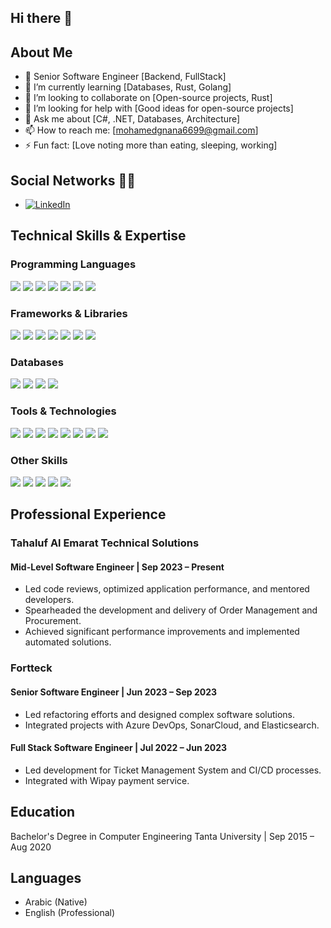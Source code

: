 ## Hi there 👋

## About Me

- 💼 Senior Software Engineer [Backend, FullStack]
- 🌱 I’m currently learning [Databases, Rust, Golang]
- 👯 I’m looking to collaborate on [Open-source projects, Rust]
- 🤔 I’m looking for help with [Good ideas for open-source projects]
- 💬 Ask me about [C#, .NET, Databases, Architecture]
- 📫 How to reach me: [mohamedgnana6699@gmail.com]
- ⚡ Fun fact: [Love noting more than eating, sleeping, working]

## Social Networks 👨‍🦲

- [![LinkedIn](https://img.shields.io/badge/-LinkedIn-0A66C2?style=flat&logo=linkedin&link=https://www.linkedin.com/in/mohamedgnana/)](https://www.linkedin.com/in/mohamedgnana/) 

## Technical Skills & Expertise

### Programming Languages
[![](https://img.shields.io/badge/C%23-239120?style=for-the-badge&logo=c-sharp&logoColor=white)](https://github.com/Mohamed-Gnana)
[![](https://img.shields.io/badge/JavaScript-323330?style=for-the-badge&logo=javascript&logoColor=F7DF1E)](https://github.com/Mohamed-Gnana)
[![](https://img.shields.io/badge/TypeScript-007ACC?style=for-the-badge&logo=typescript&logoColor=white)](https://github.com/Mohamed-Gnana)
[![](https://img.shields.io/badge/Python-3776AB?style=for-the-badge&logo=python&logoColor=white)](https://github.com/Mohamed-Gnana)
[![](https://img.shields.io/badge/PHP-777BB4?style=for-the-badge&logo=php&logoColor=white)](https://github.com/Mohamed-Gnana)
[![](https://img.shields.io/badge/Golang-00ADD8?style=for-the-badge&logo=go&logoColor=white)](https://github.com/Mohamed-Gnana)
[![](https://img.shields.io/badge/Rust-000000?style=for-the-badge&logo=rust&logoColor=white)](https://github.com/Mohamed-Gnana)

### Frameworks & Libraries
[![](https://img.shields.io/badge/.NET_Core-512BD4?style=for-the-badge&logo=.net&logoColor=white)](https://github.com/Mohamed-Gnana)
[![](https://img.shields.io/badge/ASP.NET-512BD4?style=for-the-badge&logo=.net&logoColor=white)](https://github.com/Mohamed-Gnana)
[![](https://img.shields.io/badge/Entity_Framework-512BD4?style=for-the-badge&logo=.net&logoColor=white)](https://github.com/Mohamed-Gnana)
[![](https://img.shields.io/badge/Node.js-339933?style=for-the-badge&logo=node.js&logoColor=white)](https://github.com/Mohamed-Gnana)
[![](https://img.shields.io/badge/Angular-DD0031?style=for-the-badge&logo=angular&logoColor=white)](https://github.com/Mohamed-Gnana)
[![](https://img.shields.io/badge/React-61DAFB?style=for-the-badge&logo=react&logoColor=white)](https://github.com/Mohamed-Gnana)
[![](https://img.shields.io/badge/Flask-000000?style=for-the-badge&logo=flask&logoColor=white)](https://github.com/Mohamed-Gnana)

### Databases
[![](https://img.shields.io/badge/SQL_Server-CC2927?style=for-the-badge&logo=microsoft-sql-server&logoColor=white)](https://github.com/Mohamed-Gnana)
[![](https://img.shields.io/badge/PostgreSQL-316192?style=for-the-badge&logo=postgresql&logoColor=white)](https://github.com/Mohamed-Gnana)
[![](https://img.shields.io/badge/MongoDB-4EA94B?style=for-the-badge&logo=mongodb&logoColor=white)](https://github.com/Mohamed-Gnana)
[![](https://img.shields.io/badge/Redis-DC382D?style=for-the-badge&logo=redis&logoColor=white)](https://github.com/Mohamed-Gnana)

### Tools & Technologies
[![](https://img.shields.io/badge/REST_API-5C2D91?style=for-the-badge)](https://github.com/Mohamed-Gnana)
[![](https://img.shields.io/badge/gRPC-000000?style=for-the-badge&logo=grpc&logoColor=white)](https://github.com/Mohamed-Gnana)
[![](https://img.shields.io/badge/Design_Patterns-FFA500?style=for-the-badge)](https://github.com/Mohamed-Gnana)
[![](https://img.shields.io/badge/Unit_Testing-00BFFF?style=for-the-badge)](https://github.com/Mohamed-Gnana)
[![](https://img.shields.io/badge/Git-F05032?style=for-the-badge&logo=git&logoColor=white)](https://github.com/Mohamed-Gnana)
[![](https://img.shields.io/badge/Azure-0089D6?style=for-the-badge&logo=microsoft-azure&logoColor=white)](https://github.com/Mohamed-Gnana)
[![](https://img.shields.io/badge/Docker-2496ED?style=for-the-badge&logo=docker&logoColor=white)](https://github.com/Mohamed-Gnana)
[![](https://img.shields.io/badge/RabbitMQ-FF6600?style=for-the-badge&logo=rabbitmq&logoColor=white)](https://github.com/Mohamed-Gnana)

### Other Skills
[![](https://img.shields.io/badge/Teaching-008000?style=for-the-badge)](https://github.com/Mohamed-Gnana)
[![](https://img.shields.io/badge/Mentoring-FFD700?style=for-the-badge)](https://github.com/Mohamed-Gnana)
[![](https://img.shields.io/badge/Analytical_Skills-FF6347?style=for-the-badge)](https://github.com/Mohamed-Gnana)
[![](https://img.shields.io/badge/Problem-solving_Skills-4682B4?style=for-the-badge)](https://github.com/Mohamed-Gnana)
[![](https://img.shields.io/badge/Communication-32CD32?style=for-the-badge)](https://github.com/Mohamed-Gnana)


## Professional Experience

### Tahaluf Al Emarat Technical Solutions
#### Mid-Level Software Engineer | Sep 2023 – Present

- Led code reviews, optimized application performance, and mentored developers.
- Spearheaded the development and delivery of Order Management and Procurement.
- Achieved significant performance improvements and implemented automated solutions.

### Fortteck
#### Senior Software Engineer | Jun 2023 – Sep 2023
- Led refactoring efforts and designed complex software solutions.
- Integrated projects with Azure DevOps, SonarCloud, and Elasticsearch.
#### Full Stack Software Engineer | Jul 2022 – Jun 2023
- Led development for Ticket Management System and CI/CD processes.
- Integrated with Wipay payment service.

## Education

Bachelor's Degree in Computer Engineering
Tanta University | Sep 2015 – Aug 2020

## Languages

- Arabic (Native)
- English (Professional)

